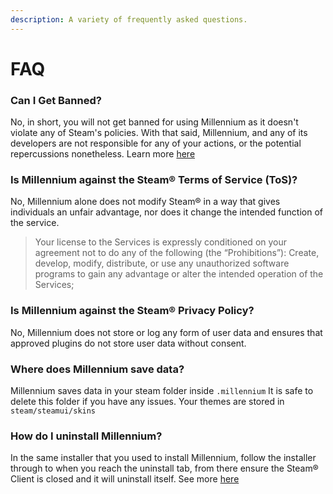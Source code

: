 ```yaml
---
description: A variety of frequently asked questions. 
---
```

# FAQ

### Can I Get Banned?

No, in short, you will not get banned for using Millennium as it doesn't violate any of Steam's policies. With that said, Millennium, and any of its developers are not responsible for any of your actions, or the potential repercussions nonetheless. Learn more [here](https://github.com/SteamClientHomebrew/Millennium/blob/main/LICENSE)

### Is Millennium against the Steam® Terms of Service (ToS)?

No, Millennium alone does not modify Steam® in a way that gives individuals an unfair advantage, nor does it change the intended function of the service.

> Your license to the Services is expressly conditioned on your agreement not to do any of the following (the “Prohibitions”):
> Create, develop, modify, distribute, or use any unauthorized software programs to gain any advantage or alter the intended operation of the Services;

### Is Millennium against the Steam® Privacy Policy?

No, Millennium does not store or log any form of user data and ensures that approved plugins do not store user data without consent.

### Where does Millennium save data?

Millennium saves data in your steam folder inside `.millennium` It is safe to delete this folder if you have any issues.
Your themes are stored in `steam/steamui/skins`

### How do I uninstall Millennium?
In the same installer that you used to install Millennium, follow the installer through to when you reach the uninstall tab, from there ensure the Steam® Client is closed and it will uninstall itself. See more [here](https://github.com/SteamClientHomebrew/Millennium/wiki/Getting-Started#uninstalling)